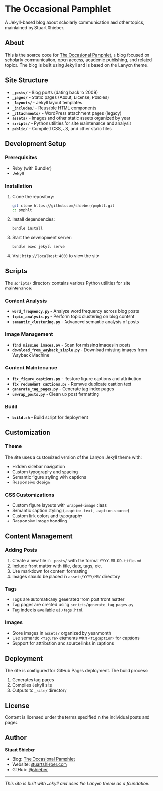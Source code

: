 # The Occasional Pamphlet

A Jekyll-based blog about scholarly communication and other topics, maintained by Stuart Shieber.

## About

This is the source code for [The Occasional Pamphlet](https://occasionalpamphlet.com), a blog focused on scholarly communication, open access, academic publishing, and related topics. The blog is built using Jekyll and is based on the Lanyon theme.

## Site Structure

- **`_posts/`** - Blog posts (dating back to 2009)
- **`_pages/`** - Static pages (About, License, Policies)
- **`_layouts/`** - Jekyll layout templates
- **`_includes/`** - Reusable HTML components
- **`_attachments/`** - WordPress attachment pages (legacy)
- **`assets/`** - Images and other static assets organized by year
- **`scripts/`** - Python utilities for site maintenance and analysis
- **`public/`** - Compiled CSS, JS, and other static files

## Development Setup

### Prerequisites

- Ruby (with Bundler)
- Jekyll

### Installation

1. Clone the repository:
   ```bash
   git clone https://github.com/shieber/pmphlt.git
   cd pmphlt
   ```

2. Install dependencies:
   ```bash
   bundle install
   ```

3. Start the development server:
   ```bash
   bundle exec jekyll serve
   ```

4. Visit `http://localhost:4000` to view the site

## Scripts

The `scripts/` directory contains various Python utilities for site maintenance:

### Content Analysis
- **`word_frequency.py`** - Analyze word frequency across blog posts
- **`topic_analysis.py`** - Perform topic clustering on blog content
- **`semantic_clustering.py`** - Advanced semantic analysis of posts

### Image Management
- **`find_missing_images.py`** - Scan for missing images in posts
- **`download_from_wayback_simple.py`** - Download missing images from Wayback Machine

### Content Maintenance
- **`fix_figure_captions.py`** - Restore figure captions and attribution
- **`fix_redundant_captions.py`** - Remove duplicate caption text
- **`generate_tag_pages.py`** - Generate tag index pages
- **`unwrap_posts.py`** - Clean up post formatting

### Build
- **`build.sh`** - Build script for deployment

## Customization

### Theme
The site uses a customized version of the Lanyon Jekyll theme with:
- Hidden sidebar navigation
- Custom typography and spacing
- Semantic figure styling with captions
- Responsive design

### CSS Customizations
- Custom figure layouts with `wrapped-image` class
- Semantic caption styling (`.caption-text`, `.caption-source`)
- Custom link colors and typography
- Responsive image handling

## Content Management

### Adding Posts
1. Create a new file in `_posts/` with the format `YYYY-MM-DD-title.md`
2. Include front matter with title, date, tags, etc.
3. Use markdown for content formatting
4. Images should be placed in `assets/YYYY/MM/` directory

### Tags
- Tags are automatically generated from post front matter
- Tag pages are created using `scripts/generate_tag_pages.py`
- Tag index is available at `/tags.html`

### Images
- Store images in `assets/` organized by year/month
- Use semantic `<figure>` elements with `<figcaption>` for captions
- Support for attribution and source links in captions

## Deployment

The site is configured for GitHub Pages deployment. The build process:
1. Generates tag pages
2. Compiles Jekyll site
3. Outputs to `_site/` directory

## License

Content is licensed under the terms specified in the individual posts and pages.

## Author

**Stuart Shieber**
- Blog: [The Occasional Pamphlet](https://occasionalpamphlet.com)
- Website: [stuartshieber.com](https://stuartshieber.com)
- GitHub: [@shieber](https://github.com/shieber)

---

*This site is built with Jekyll and uses the Lanyon theme as a foundation.*
